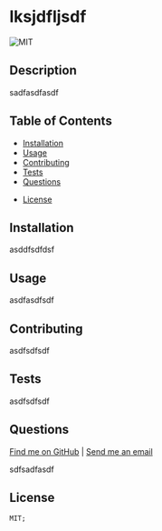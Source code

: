 
# lksjdfljsdf
  
![MIT]("https://img.shields.io/badge/License-MIT-blue")

## Description

sadfasdfasdf
  
  
## Table of Contents
  
  - [Installation](#installation)
  - [Usage](#usage)
  - [Contributing](#contributing)
  - [Tests](#tests)
  - [Questions](#questions)
  
* [License](#license)


## Installation
  
asddfsdfdsf
  
  
## Usage
  
asdfasdfsdf
  
  
## Contributing
  
asdfsdfsdf
  
  
## Tests
  
asdfsdfsdf
  
  
## Questions
  
[Find me on GitHub](https://github.com/asdfasdfasdf) | [Send me an email](asdfasdfsdf)
  
sdfsadfasdf


## License

    MIT;
